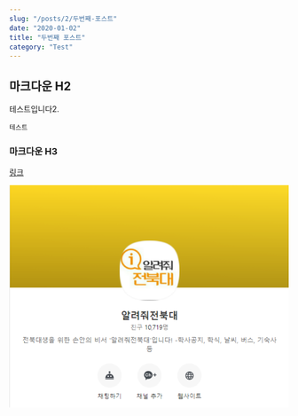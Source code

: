```yaml
---
slug: "/posts/2/두번째-포스트"
date: "2020-01-02"
title: "두번째 포스트"
category: "Test"
---
```

    
## 마크다운 H2
    
테스트입니다2.

`테스트`

### 마크다운 H3

[링크](https://goorm.io)

![kakao](./images/help-jbnu.png)